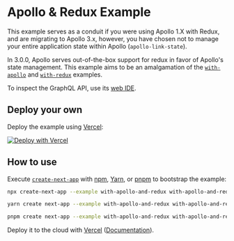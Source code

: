 # Apollo & Redux Example

This example serves as a conduit if you were using Apollo 1.X with Redux, and are migrating to Apollo 3.x, however, you have chosen not to manage your entire application state within Apollo (`apollo-link-state`).

In 3.0.0, Apollo serves out-of-the-box support for redux in favor of Apollo's state management. This example aims to be an amalgamation of the [`with-apollo`](https://github.com/vercel/next.js/tree/canary/examples/with-apollo) and [`with-redux`](https://github.com/vercel/next.js/tree/canary/examples/with-redux) examples.

To inspect the GraphQL API, use its [web IDE](https://nextjs-graphql-with-prisma-simple-foo.vercel.app/api).

## Deploy your own

Deploy the example using [Vercel](https://vercel.com?utm_source=github&utm_medium=readme&utm_campaign=next-example):

[![Deploy with Vercel](https://vercel.com/button)](https://vercel.com/new/clone?repository-url=https://github.com/vercel/next.js/tree/canary/examples/with-apollo-and-redux&project-name=with-apollo-and-redux&repository-name=with-apollo-and-redux)

## How to use

Execute [`create-next-app`](https://github.com/vercel/next.js/tree/canary/packages/create-next-app) with [npm](https://docs.npmjs.com/cli/init), [Yarn](https://yarnpkg.com/lang/en/docs/cli/create/), or [pnpm](https://pnpm.io) to bootstrap the example:

```bash
npx create-next-app --example with-apollo-and-redux with-apollo-and-redux-app
```

```bash
yarn create next-app --example with-apollo-and-redux with-apollo-and-redux-app
```

```bash
pnpm create next-app --example with-apollo-and-redux with-apollo-and-redux-app
```

Deploy it to the cloud with [Vercel](https://vercel.com/new?utm_source=github&utm_medium=readme&utm_campaign=next-example) ([Documentation](https://nextjs.org/docs/deployment)).
